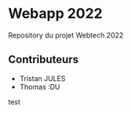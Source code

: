 # Webapp 2022

Repository du projet Webtech 2022

## Contributeurs
- Tristan JULES
- Thomas :DU

test